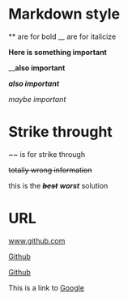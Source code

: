 # Markdown style

\*\* are for bold \_\_ are for italicize

**Here is something important**

__**also important**

***also important***


_maybe important_

# Strike throught

\~\~ is for strike through

~~totally wrong information~~

this is the ~~***best***~~ ***worst*** solution

# URL

www.github.com

[Github](www.github.com)

[Github][def]

[def]: www.github.com

[Google]: www.google.com

This is a link to [Google]